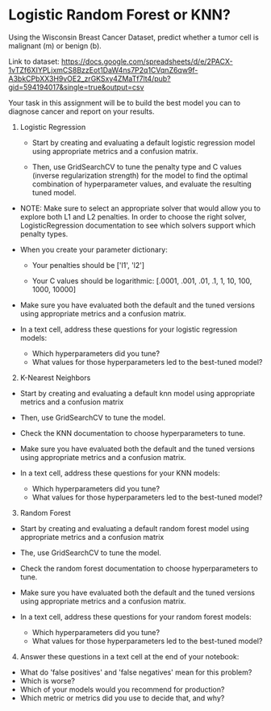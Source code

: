 # Logistic Random Forest or KNN?

Using the Wisconsin Breast Cancer Dataset, predict whether a tumor cell is malignant (m) or benign (b).

Link to dataset: https://docs.google.com/spreadsheets/d/e/2PACX-1vTZf6XIYPLjxmCS8BzzEot1DaW4ns7P2q1CVqnZ6qw9f-A3bkCPbXX3H9vOE2_zrGKSxy4ZMaTf7lt4/pub?gid=594194017&single=true&output=csv

Your task in this assignment will be to build the best model you can to diagnose cancer and report on your results.

1.  Logistic Regression

    - Start by creating and evaluating a default logistic regression model using appropriate metrics and a confusion matrix.

    - Then, use GridSearchCV to tune the penalty type and C values (inverse regularization strength) for the model to find the optimal combination of hyperparameter values, and evaluate the resulting tuned model.

- NOTE: Make sure to select an appropriate solver that would allow you to explore both L1 and L2 penalties. In order to choose the right solver, LogisticRegression documentation to see which solvers support which penalty types.

- When you create your parameter dictionary:

    - Your penalties should be ['l1', 'l2']

    - Your C values should be logarithmic: [.0001, .001, .01, .1, 1, 10, 100, 1000, 10000]

- Make sure you have evaluated both the default and the tuned versions using appropriate metrics and a confusion matrix.
- In a text cell, address these questions for your logistic regression models:

  - Which hyperparameters did you tune?
  - What values for those hyperparameters led to the best-tuned model?


2.  K-Nearest Neighbors

  - Start by creating and evaluating a default knn model using appropriate metrics and a confusion matrix

  - Then, use GridSearchCV to tune the model.

- Check the KNN documentation to choose hyperparameters to tune. 
- Make sure you have evaluated both the default and the tuned versions using appropriate metrics and a confusion matrix.
- In a text cell, address these questions for your KNN models:

  - Which hyperparameters did you tune?
  - What values for those hyperparameters led to the best-tuned model?


3. Random Forest

- Start by creating and evaluating a default random forest model using appropriate metrics and a confusion matrix

- The, use GridSearchCV to tune the model.

- Check the random forest documentation to choose hyperparameters to tune. 
- Make sure you have evaluated both the default and the tuned versions using appropriate metrics and a confusion matrix.

- In a text cell, address these questions for your random forest models:

  - Which hyperparameters did you tune?
  - What values for those hyperparameters led to the best-tuned model?


4. Answer these questions in a text cell at the end of your notebook:

- What do 'false positives' and 'false negatives' mean for this problem? 
- Which is worse?
- Which of your models would you recommend for production? 
- Which metric or metrics did you use to decide that, and why?
